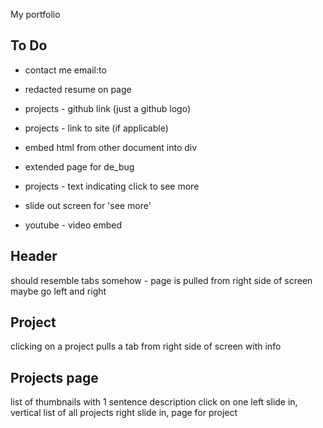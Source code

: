 My portfolio


## To Do

* contact me email:to
* redacted resume on page

* projects - github link (just a github logo)
* projects - link to site (if applicable)

* embed html from other document into div
* extended page for de_bug
* projects - text indicating click to see more
* slide out screen for 'see more'



* youtube - video embed

## Header
should resemble tabs somehow - page is pulled from right side of screen
maybe go left and right

## Project
clicking on a project pulls a tab from right side of screen with info

## Projects page
list of thumbnails with 1 sentence description
click on one
left slide in, vertical list of all projects
right slide in, page for project